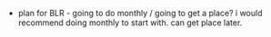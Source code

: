 - plan for BLR - going to do monthly / going to get a place? i would recommend doing monthly to start with. can get place later.